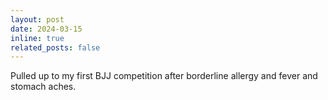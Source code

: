```yaml
---
layout: post
date: 2024-03-15
inline: true
related_posts: false
---
```


Pulled up to my first BJJ competition after borderline allergy and fever and stomach aches.
